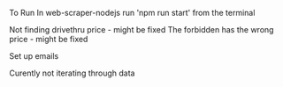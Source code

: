 To Run
In web-scraper-nodejs run 'npm run start' from the terminal



Not finding drivethru price - might be fixed
The forbidden has the wrong price - might be fixed

Set up emails

Curently not iterating through data